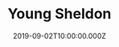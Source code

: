 ---
title: "Young Sheldon"
year: 2017
date: 2019-09-02T10:00:00.000Z
permalink: /almanac/tv/2019-09-02-young-sheldon/index.html
season: 2
rating: 3
---